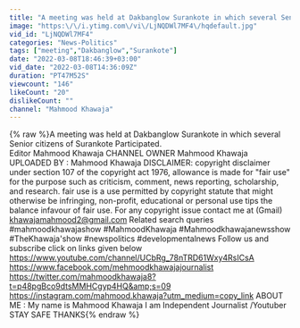 ```yaml
---
title: "A meeting was held at Dakbanglow Surankote in which several Senior citizens of  Surankote ."
image: "https:\/\/i.ytimg.com\/vi\/LjNQDWl7MF4\/hqdefault.jpg"
vid_id: "LjNQDWl7MF4"
categories: "News-Politics"
tags: ["meeting","Dakbanglow","Surankote"]
date: "2022-03-08T18:46:39+03:00"
vid_date: "2022-03-08T14:36:09Z"
duration: "PT47M52S"
viewcount: "146"
likeCount: "20"
dislikeCount: ""
channel: "Mahmood Khawaja"
---
```

{% raw %}A meeting was held at Dakbanglow Surankote in which several Senior citizens of  Surankote Participated.<br />Editor Mahmood Khawaja CHANNEL OWNER Mahmood Khawaja UPLOADED BY : Mahmood Khawaja DISCLAIMER: copyright disclaimer under section 107 of the copyright act 1976, allowance is made for &quot;fair use&quot; for the purpose such as criticism, comment, news reporting, scholarship, and research. fair use is a use permitted by copyright statute that might otherwise be infringing, non-profit, educational or personal use tips the balance infavour of fair use. For any copyright issue contact me at (Gmail) khawajamahmood2@gmail.com Related search queries #mahmoodkhawajashow #MahmoodKhawaja #Mahmoodkhawajanewsshow #TheKhawaja'show #newspolitics #developmentalnews Follow us and subscribe click on links given below <a rel="nofollow" target="blank" href="https://www.youtube.com/channel/UCbRg_78nTRD61Wxy4RsICsA">https://www.youtube.com/channel/UCbRg_78nTRD61Wxy4RsICsA</a> <a rel="nofollow" target="blank" href="https://www.facebook.com/mehmoodkhawajajournalist">https://www.facebook.com/mehmoodkhawajajournalist</a> <a rel="nofollow" target="blank" href="https://twitter.com/mahmoodkhawaja8?t=p48pgBco9dtsMMHCgyp4HQ&amp;s=09">https://twitter.com/mahmoodkhawaja8?t=p48pgBco9dtsMMHCgyp4HQ&amp;s=09</a> <a rel="nofollow" target="blank" href="https://instagram.com/mahmood.khawaja?utm_medium=copy_link">https://instagram.com/mahmood.khawaja?utm_medium=copy_link</a> ABOUT ME : My name is Mahmood Khawaja I am Independent Journalist /Youtuber STAY SAFE THANKS{% endraw %}
